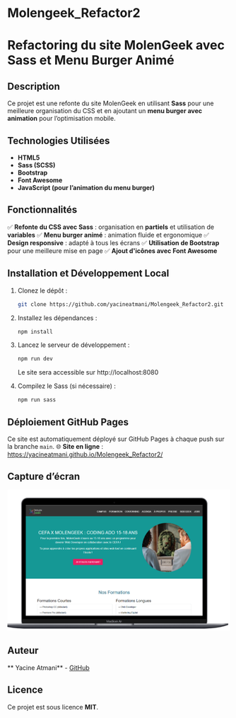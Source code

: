 # Molengeek_Refactor2
# Refactoring du site MolenGeek avec Sass et Menu Burger Animé

## Description
Ce projet est une refonte du site MolenGeek en utilisant **Sass** pour une meilleure organisation du CSS et en ajoutant un **menu burger avec animation** pour l’optimisation mobile.

## Technologies Utilisées
- **HTML5**
- **Sass (SCSS)**
- **Bootstrap**
- **Font Awesome**
- **JavaScript (pour l’animation du menu burger)**

## Fonctionnalités
✅ **Refonte du CSS avec Sass** : organisation en **partiels** et utilisation de **variables**
✅ **Menu burger animé** : animation fluide et ergonomique
✅ **Design responsive** : adapté à tous les écrans
✅ **Utilisation de Bootstrap** pour une meilleure mise en page
✅ **Ajout d'icônes avec Font Awesome**

## Installation et Développement Local
1. Clonez le dépôt :
   ```bash
   git clone https://github.com/yacineatmani/Molengeek_Refactor2.git
   ```
2. Installez les dépendances :
   ```bash
   npm install
   ```
3. Lancez le serveur de développement :
   ```bash
   npm run dev
   ```
   Le site sera accessible sur http://localhost:8080

4. Compilez le Sass (si nécessaire) :
   ```bash
   npm run sass
   ```

## Déploiement GitHub Pages
Ce site est automatiquement déployé sur GitHub Pages à chaque push sur la branche `main`.
🌐 **Site en ligne** : https://yacineatmani.github.io/Molengeek_Refactor2/

## Capture d’écran
![Capture d’écran du site](public/img/MolengeekRefactor.png)

## Auteur
** Yacine Atmani** - [GitHub](https://github.com/yacineatmani)

## Licence
Ce projet est sous licence **MIT**.

